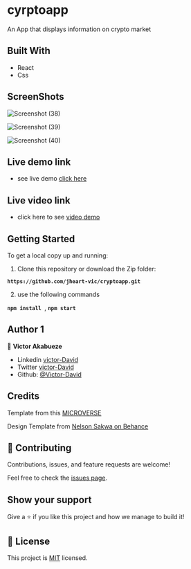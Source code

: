 # cyrptoapp
An App that displays information on crypto market

## Built With

- React
- Css

## ScreenShots

![Screenshot (38)](https://user-images.githubusercontent.com/67344757/181126884-87265b8b-d8a0-4112-91a9-5a8a102fbeb1.png)


![Screenshot (39)](https://user-images.githubusercontent.com/67344757/181126953-422ac3a8-b727-4629-a588-81f3231c0343.png)


![Screenshot (40)](https://user-images.githubusercontent.com/67344757/181127034-f0abf868-1a63-4855-8173-c6d99f1d594a.png)


## Live demo link
- see live demo [click here](https://crypto-area.herokuapp.com/)
## Live video link
- click here to see [video demo](https://www.loom.com/share/b672e8ca4b5848109ca614396492e23a)
## Getting Started
To get a local copy up and running:

1. Clone this repository or download the Zip folder:

**``https://github.com/jheart-vic/cryptoapp.git``**

2. use the following commands

**``npm install ``**, 
**``npm start``**

## Author 1

👤 **Victor Akabueze**

- Linkedin [victor-David](linkedin.com/in/victor-chiemerie-302a97230)
- Twitter [victor-David](https://twitter.com/Victorjheart)
- Github: [@Victor-David](https://github.com/jheart-vic)

## Credits

Template from this [MICROVERSE](https://www.microverse.org/)

Design Template from  [Nelson Sakwa on Behance](https://www.behance.net/sakwadesignstudio)

## 🤝 Contributing

Contributions, issues, and feature requests are welcome!

Feel free to check the [issues page](https://github.com/jheart-vic/cryptoapp/issues).

## Show your support

Give a ⭐️ if you like this project and how we manage to build it!

## 📝 License

This project is [MIT](./MIT.md) licensed.

